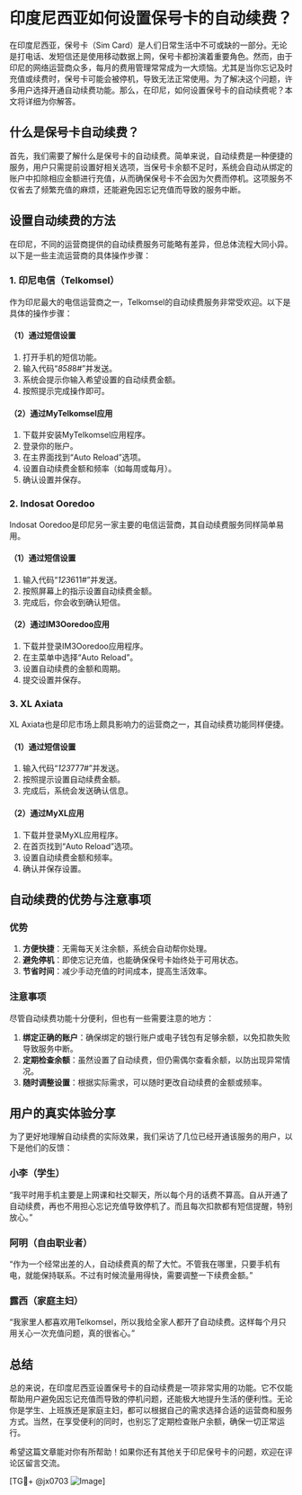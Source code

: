 # 印度尼西亚如何设置保号卡的自动续费？

在印度尼西亚，保号卡（Sim Card）是人们日常生活中不可或缺的一部分。无论是打电话、发短信还是使用移动数据上网，保号卡都扮演着重要角色。然而，由于印尼的网络运营商众多，每月的费用管理常常成为一大烦恼。尤其是当你忘记及时充值或续费时，保号卡可能会被停机，导致无法正常使用。为了解决这个问题，许多用户选择开通自动续费功能。那么，在印尼，如何设置保号卡的自动续费呢？本文将详细为你解答。

## 什么是保号卡自动续费？

首先，我们需要了解什么是保号卡的自动续费。简单来说，自动续费是一种便捷的服务，用户只需提前设置好相关选项，当保号卡余额不足时，系统会自动从绑定的账户中扣除相应金额进行充值，从而确保保号卡不会因为欠费而停机。这项服务不仅省去了频繁充值的麻烦，还能避免因忘记充值而导致的服务中断。

## 设置自动续费的方法

在印尼，不同的运营商提供的自动续费服务可能略有差异，但总体流程大同小异。以下是一些主流运营商的具体操作步骤：

### 1. 印尼电信（Telkomsel）

作为印尼最大的电信运营商之一，Telkomsel的自动续费服务非常受欢迎。以下是具体的操作步骤：

#### （1）通过短信设置
1. 打开手机的短信功能。
2. 输入代码“*858*8#”并发送。
3. 系统会提示你输入希望设置的自动续费金额。
4. 按照提示完成操作即可。

#### （2）通过MyTelkomsel应用
1. 下载并安装MyTelkomsel应用程序。
2. 登录你的账户。
3. 在主界面找到“Auto Reload”选项。
4. 设置自动续费金额和频率（如每周或每月）。
5. 确认设置并保存。

### 2. Indosat Ooredoo

Indosat Ooredoo是印尼另一家主要的电信运营商，其自动续费服务同样简单易用。

#### （1）通过短信设置
1. 输入代码“*123*611#”并发送。
2. 按照屏幕上的指示设置自动续费金额。
3. 完成后，你会收到确认短信。

#### （2）通过IM3Ooredoo应用
1. 下载并登录IM3Ooredoo应用程序。
2. 在主菜单中选择“Auto Reload”。
3. 设置自动续费的金额和周期。
4. 提交设置并保存。

### 3. XL Axiata

XL Axiata也是印尼市场上颇具影响力的运营商之一，其自动续费功能同样便捷。

#### （1）通过短信设置
1. 输入代码“*123*777#”并发送。
2. 按照提示设置自动续费金额。
3. 完成后，系统会发送确认信息。

#### （2）通过MyXL应用
1. 下载并登录MyXL应用程序。
2. 在首页找到“Auto Reload”选项。
3. 设置自动续费金额和频率。
4. 确认并保存设置。

## 自动续费的优势与注意事项

### 优势

1. **方便快捷**：无需每天关注余额，系统会自动帮你处理。
2. **避免停机**：即使忘记充值，也能确保保号卡始终处于可用状态。
3. **节省时间**：减少手动充值的时间成本，提高生活效率。

### 注意事项

尽管自动续费功能十分便利，但也有一些需要注意的地方：

1. **绑定正确的账户**：确保绑定的银行账户或电子钱包有足够余额，以免扣款失败导致服务中断。
2. **定期检查余额**：虽然设置了自动续费，但仍需偶尔查看余额，以防出现异常情况。
3. **随时调整设置**：根据实际需求，可以随时更改自动续费的金额或频率。

## 用户的真实体验分享

为了更好地理解自动续费的实际效果，我们采访了几位已经开通该服务的用户，以下是他们的反馈：

### 小李（学生）
“我平时用手机主要是上网课和社交聊天，所以每个月的话费不算高。自从开通了自动续费，再也不用担心忘记充值导致停机了。而且每次扣款都有短信提醒，特别放心。”

### 阿明（自由职业者）
“作为一个经常出差的人，自动续费真的帮了大忙。不管我在哪里，只要手机有电，就能保持联系。不过有时候流量用得快，需要调整一下续费金额。”

### 露西（家庭主妇）
“我家里人都喜欢用Telkomsel，所以我给全家人都开了自动续费。这样每个月只用关心一次充值问题，真的很省心。”

## 总结

总的来说，在印度尼西亚设置保号卡的自动续费是一项非常实用的功能。它不仅能帮助用户避免因忘记充值而导致的停机问题，还能极大地提升生活的便利性。无论你是学生、上班族还是家庭主妇，都可以根据自己的需求选择合适的运营商和服务方式。当然，在享受便利的同时，也别忘了定期检查账户余额，确保一切正常运行。

希望这篇文章能对你有所帮助！如果你还有其他关于印尼保号卡的问题，欢迎在评论区留言交流。

[TG💪+ @jx0703 ![Image](https://github.com/user-attachments/assets/dbca1d08-cadb-493c-b0ec-ad6f7a83f270)]